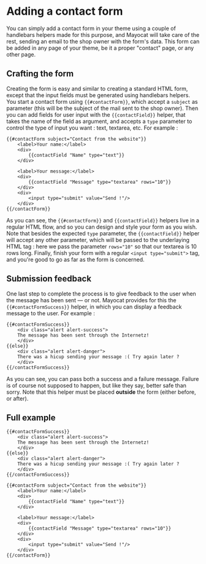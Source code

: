 <!--
  title: Adding a contact form
  layout: documentation-with-menu
  -->

Adding a contact form
=====================

You can simply add a contact form in your theme using a couple of handlebars helpers made for this purpose, and Mayocat will take care of the rest, sending an email to the shop owner with the form's data.
This form can be added in any page of your theme, be it a proper "contact" page, or any other page.

Crafting the form
-----------------

Creating the form is easy and similar to creating a standard HTML form, except that the input fields must be generated using handlebars helpers. You start a contact form using ```{{#contactForm}}```, which accept a ```subject``` as parameter (this will be the subject of the mail sent to the shop owner). Then you can add fields for user input with the ```{{contactField}}``` helper, that takes the name of the field as argument, and accepts a ```type``` parameter to control the type of input you want : text, textarea, etc. For example :

    {{#contactForm subject="Contact from the website"}}
        <label>Your name:</label>
        <div>
            {{contactField "Name" type="text"}}
        </div>

        <label>Your message:</label>
        <div>
            {{contactField "Message" type="textarea" rows="10"}}
        </div>
        <div>
            <input type="submit" value="Send !"/>
        </div>
    {{/contactForm}}

As you can see, the ```{{#contactForm}}``` and ```{{contactField}}``` helpers live in a regular HTML flow, and so you can design and style your form as you wish. Note that besides the expected ```type``` parameter, the ```{{contactField}}``` helper will accept any other parameter, which will be passed to the underlaying HTML tag : here we pass the parameter ```rows="10"``` so that our textarea is 10 rows long. Finally, finish your form with a regular ```<input type="submit">``` tag, and you're good to go as far as the form is concerned.

Submission feedback
-------------------

One last step to complete the process is to give feedback to the user when the message has been sent — or not. Mayocat provides for this the ```{{#contactFormSuccess}}``` helper, in which you can display a feedback message to the user. For example :

    {{#contactFormSuccess}}
        <div class="alert alert-success">
        The message has been sent through the Internetz!
        </div>
    {{else}}
        <div class="alert alert-danger">
        There was a hicup sending your message :( Try again later ?
        </div>
    {{/contactFormSuccess}}

As you can see, you can pass both a success and a failure message. Failure is of course not supposed to happen, but like they say, better safe than sorry. Note that this helper must be placed __outside__ the form (either before, or after).

Full example
------------

    {{#contactFormSuccess}}
        <div class="alert alert-success">
        The message has been sent through the Internetz!
        </div>
    {{else}}
        <div class="alert alert-danger">
        There was a hicup sending your message :( Try again later ?
        </div>
    {{/contactFormSuccess}}

    {{#contactForm subject="Contact from the website"}}
        <label>Your name:</label>
        <div>
            {{contactField "Name" type="text"}}
        </div>

        <label>Your message:</label>
        <div>
            {{contactField "Message" type="textarea" rows="10"}}
        </div>
        <div>
            <input type="submit" value="Send !"/>
        </div>
    {{/contactForm}}
